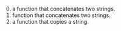 0. a function that concatenates two strings.
1. function that concatenates two strings.
2. a function that copies a string.
